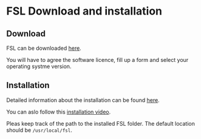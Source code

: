 # FSL Download and installation

## Download
FSL can be downloaded [here](https://fsl.fmrib.ox.ac.uk/fsldownloads_registration).

You will have to agree the software licence, fill up a form and select your operating systme version.

## Installation
Detailed information about the installation can be found [here](https://fsl.fmrib.ox.ac.uk/fsl/fslwiki/FslInstallation).

You can aslo follow this [installation video](https://www.youtube.com/watch?v=LgRZLev1LRw&ab_channel=FSLCourse).

Pleas keep track of the path to the installed FSL folder.
The default location should be `/usr/local/fsl`.
